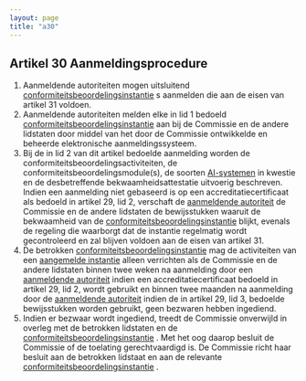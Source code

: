 ```yaml
---
layout: page
title: "a30"
---
```


## Artikel 30 Aanmeldingsprocedure

1. Aanmeldende autoriteiten mogen uitsluitend [conformiteitsbeoordelingsinstantie](a3.md#^confins) s aanmelden die aan de eisen van artikel 31 voldoen.
2. Aanmeldende autoriteiten melden elke in lid 1 bedoeld [conformiteitsbeoordelingsinstantie](a3.md#^confins) aan bij de Commissie en de andere lidstaten door middel van het door de Commissie ontwikkelde en beheerde elektronische aanmeldingssysteem.
3. Bij de in lid 2 van dit artikel bedoelde aanmelding worden de conformiteitsbeoordelingsactiviteiten, de conformiteitsbeoordelingsmodule(s), de soorten [AI-systemen](a3.md#^ai-systeem) in kwestie en de desbetreffende bekwaamheidsattestatie uitvoerig beschreven. Indien een aanmelding niet gebaseerd is op een accreditatiecertificaat als bedoeld in artikel 29, lid 2, verschaft de [aanmeldende autoriteit](a3.md#^aanmeldende) de Commissie en de andere lidstaten de bewijsstukken waaruit de bekwaamheid van de [conformiteitsbeoordelingsinstantie](a3.md#^confins) blijkt, evenals de regeling die waarborgt dat de instantie regelmatig wordt gecontroleerd en zal blijven voldoen aan de eisen van artikel 31.
4. De betrokken [conformiteitsbeoordelingsinstantie](a3.md#^confins) mag de activiteiten van een [aangemelde instantie](a3.md#^aanins) alleen verrichten als de Commissie en de andere lidstaten binnen twee weken na aanmelding door een [aanmeldende autoriteit](a3.md#^aanmeldende) indien een accreditatiecertificaat bedoeld in artikel 29, lid 2, wordt gebruikt en binnen twee maanden na aanmelding door de [aanmeldende autoriteit](a3.md#^aanmeldende) indien de in artikel 29, lid 3, bedoelde bewijsstukken worden gebruikt, geen bezwaren hebben ingediend.
5. Indien er bezwaar wordt ingediend, treedt de Commissie onverwijld in overleg met de betrokken lidstaten en de [conformiteitsbeoordelingsinstantie](a3.md#^confins) . Met het oog daarop besluit de Commissie of de toelating gerechtvaardigd is. De Commissie richt haar besluit aan de betrokken lidstaat en aan de relevante [conformiteitsbeoordelingsinstantie](a3.md#^confins) .